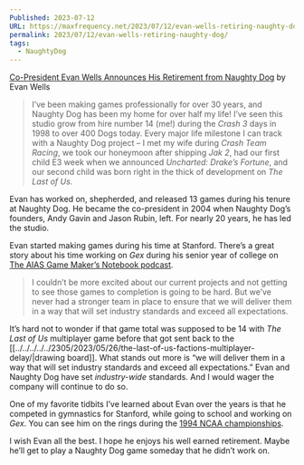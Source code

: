 ```yaml
---
Published: 2023-07-12
URL: https://maxfrequency.net/2023/07/12/evan-wells-retiring-naughty-dog/
permalink: 2023/07/12/evan-wells-retiring-naughty-dog/
tags:
  - NaughtyDog
---
```

[Co-President Evan Wells Announces His Retirement from Naughty Dog](https://www.naughtydog.com/blog/evan_wells_retirement_naughty_dog) by Evan Wells

> I’ve been making games professionally for over 30 years, and Naughty Dog has been my home for over half my life! I’ve seen this studio grow from hire number 14 (me!) during the *Crash 3* days in 1998 to over 400 Dogs today. Every major life milestone I can track with a Naughty Dog project – I met my wife during *Crash Team Racing*, we took our honeymoon after shipping *Jak 2*, had our first child E3 week when we announced *Uncharted: Drake’s Fortune*, and our second child was born right in the thick of development on *The Last of Us*.

Evan has worked on, shepherded, and released 13 games during his tenure at Naughty Dog. He became the co-president in 2004 when Naughty Dog’s founders, Andy Gavin and Jason Rubin, left. For nearly 20 years, he has led the studio.

Evan started making games during his time at Stanford. There’s a great story about his time working on *Gex* during his senior year of college on [The AIAS Game Maker’s Notebook podcast](https://interactive.libsyn.com/naughty-dog-co-president-evan-wells).

> I couldn’t be more excited about our current projects and not getting to see those games to completion is going to be hard. But we’ve never had a stronger team in place to ensure that we will deliver them in a way that will set industry standards and exceed all expectations.

It’s hard not to wonder if that game total was supposed to be 14 with *The Last of Us* multiplayer game before that got sent back to the [[../../../../../2305/2023/05/26/the-last-of-us-factions-multiplayer-delay/|drawing board]]. What stands out more is “we will deliver them in a way that will set industry standards and exceed all expectations.” Evan and Naughty Dog have set *industry-wide* standards. And I would wager the company will continue to do so.

One of my favorite tidbits I’ve learned about Evan over the years is that he competed in gymnastics for Stanford, while going to school and working on *Gex*. You can see him on the rings during the [1994 NCAA championships](https://youtube.com/watch?v=aSfsLuTlzWQ&t=666).

I wish Evan all the best. I hope he enjoys his well earned retirement. Maybe he’ll get to play a Naughty Dog game someday that he didn’t work on.